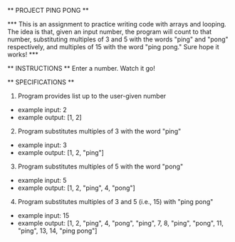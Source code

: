 ** PROJECT PING PONG **

*** This is an assignment to practice writing code with arrays and looping. The idea is that, given an input number, the program will count to that number, substituting multiples of 3 and 5 with the words "ping" and "pong" respectively, and multiples of 15 with the word "ping pong." Sure hope it works! ***

** INSTRUCTIONS **
Enter a number. Watch it go!

** SPECIFICATIONS **
1. Program provides list up to the user-given number
* example input: 2
* example output: [1, 2]
2. Program substitutes multiples of 3 with the word "ping"
* example input: 3
* example output: [1, 2, "ping"]
3. Program substitutes multiples of 5 with the word "pong"
* example input: 5
* example output: [1, 2, "ping", 4, "pong"]
4. Program substitutes multiples of 3 and 5 (i.e., 15) with "ping pong"
* example input: 15
* example output: [1, 2, "ping", 4, "pong", "ping", 7, 8, "ping", "pong", 11, "ping", 13, 14, "ping pong"]
